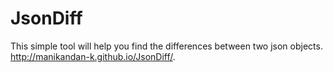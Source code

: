 JsonDiff
========


This simple tool will help you find the differences between two json objects. 
http://manikandan-k.github.io/JsonDiff/.
